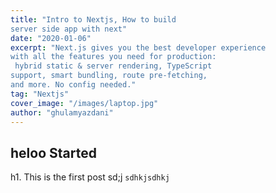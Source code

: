```yaml
---
title: "Intro to Nextjs, How to build 
server side app with next"
date: "2020-01-06"
excerpt: "Next.js gives you the best developer experience 
with all the features you need for production:
 hybrid static & server rendering, TypeScript 
support, smart bundling, route pre-fetching,
and more. No config needed."
tag: "Nextjs"
cover_image: "/images/laptop.jpg"
author: "ghulamyazdani"
---
```


## heloo Started

h1. This is the first post
sd;j
`sdhkjsdhkj`
